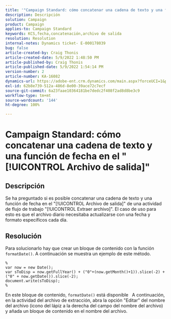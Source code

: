 ```yaml
---
title: '"Campaign Standard: cómo concatenar una cadena de texto y una función de fecha en el "[!UICONTROL Archivo de salida]""'
description: Descripción
solution: Campaign
product: Campaign
applies-to: Campaign Standard
keywords: KCS,fecha,concatenación,archivo de salida
resolution: Resolution
internal-notes: Dynamics ticket- E-000178039
bug: false
article-created-by: Craig Thonis
article-created-date: 5/9/2022 1:48:50 PM
article-published-by: Craig Thonis
article-published-date: 5/9/2022 1:54:14 PM
version-number: 2
article-number: KA-16082
dynamics-url: https://adobe-ent.crm.dynamics.com/main.aspx?forceUCI=1&pagetype=entityrecord&etn=knowledgearticle&id=abd60abc-9ecf-ec11-a7b5-00224809c196
exl-id: 62b8e739-512a-486d-8e00-39ace72c7ecf
source-git-commit: 6a23faae10364181be7dedc2f408f2ad8d8be3c9
workflow-type: tm+mt
source-wordcount: '144'
ht-degree: 100%

---
```


# Campaign Standard: cómo concatenar una cadena de texto y una función de fecha en el &quot;[!UICONTROL Archivo de salida]&quot;

## Descripción


Se ha preguntado si es posible concatenar una cadena de texto y una función de fecha en el &quot;[!UICONTROL Archivo de salida]&quot; de una actividad de flujo de trabajo &quot;[!UICONTROL Extraer archivo]&quot;. El caso de uso para esto es que el archivo diario necesitaba actualizarse con una fecha y formato específicos cada día.


## Resolución


Para solucionarlo hay que crear un bloque de contenido con la función `formatDate()`. A continuación se muestra un ejemplo de este método.

```
%
var now = new Date();
var sToDisp = now.getFullYear() + ("0"+(now.getMonth()+1)).slice(-2) + ("0" + now.getDate()).slice(-2);
document.write(sToDisp);
%
```

En este bloque de contenido, `formatDate()` está disponible
 
A continuación, en la actividad del archivo de extracción, abra la opción &quot;Editar&quot; del nombre del archivo (icono del lápiz a la derecha del campo del nombre del archivo) y añada un bloque de contenido en el nombre del archivo.
